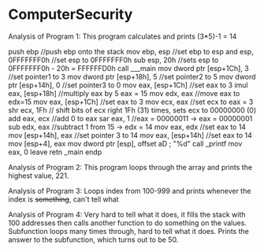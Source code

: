 # ComputerSecurity

Analysis of Program 1:
This program calculates and prints (3*5)-1 = 14

push    ebp //push ebp onto the stack
mov     ebp, esp //set ebp to esp
and     esp, 0FFFFFFF0h //set esp to 0FFFFFFF0h
sub     esp, 20h //sets esp to 0FFFFFFF0h - 20h = FFFFFFD0h
call    ___main 
mov     dword ptr [esp+1Ch], 3  //set pointer1 to 3
mov     dword ptr [esp+18h], 5 //set pointer2 to 5
mov     dword ptr [esp+14h], 0 //set pointer3 to 0
mov     eax, [esp+1Ch] //set eax to 3
imul    eax, [esp+18h] //multiply eax by 5 eax = 15 
mov     edx, eax //move eax to edx=15
mov     eax, [esp+1Ch] //set eax to 3
mov     ecx, eax //set ecx to eax = 3
shr     ecx, 1Fh // shift bits of ecx right 1Fh (31) times, sets ecx to 00000000 (0)
add     eax, ecx //add 0 to eax
sar     eax, 1 //eax = 00000011 -> eax = 00000001
sub     edx, eax //subtract 1 from 15 -> edx = 14
mov     eax, edx //set eax to 14
mov     [esp+14h], eax //set pointer 3 to 14
mov     eax, [esp+14h] //set eax to 14
mov     [esp+4], eax
mov     dword ptr [esp], offset aD ; "%d" 
call    _printf 
mov     eax, 0 
leave 
retn 
_main endp


Analysis of Program 2:
This program loops through the array and prints the highest value, 221.


Analysis of Program 3:
Loops index from 100-999 and prints whenever the index is ~~something~~, can't tell what


Analysis of Program 4:
Very hard to tell what it does, it fills the stack with 100 addresses then calls another
function to do something on the values. Subfunction loops many times through, hard to tell what it does.
Prints the answer to the subfunction, which turns out to be 50.